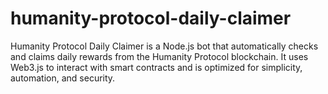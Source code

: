 # humanity-protocol-daily-claimer
Humanity Protocol Daily Claimer is a Node.js bot that automatically checks and claims daily rewards from the Humanity Protocol blockchain. It uses Web3.js to interact with smart contracts and is optimized for simplicity, automation, and security.
